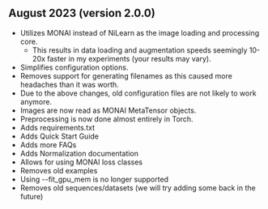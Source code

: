 ## August 2023 (version 2.0.0)
* Utilizes MONAI instead of NiLearn as the image loading and processing core.
  * This results in data loading and augmentation speeds seemingly 10-20x faster in my experiments (your results may vary).
* Simplifies configuration options.
* Removes support for generating filenames as this caused more headaches than it was worth.
* Due to the above changes, old configuration files are not likely to work anymore.
* Images are now read as MONAI MetaTensor objects.
* Preprocessing is now done almost entirely in Torch.
* Adds requirements.txt
* Adds Quick Start Guide
* Adds more FAQs
* Adds Normalization documentation
* Allows for using MONAI loss classes
* Removes old examples
* Using --fit_gpu_mem is no longer supported
* Removes old sequences/datasets (we will try adding some back in the future)
